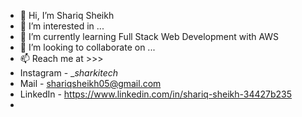 - 👋 Hi, I’m Shariq Sheikh
- 👀 I’m interested in ...
- 🌱 I’m currently learning Full Stack Web Development with AWS
- 💞️ I’m looking to collaborate on ...
- 📫 Reach me at >>>
- Instagram - __sharkitech_
- Mail - shariqsheikh05@gmail.com
- LinkedIn - https://www.linkedin.com/in/shariq-sheikh-34427b235
- 

<!---
shariqsheikh05/shariqsheikh05 is a ✨ special ✨ repository because its `README.md` (this file) appears on your GitHub profile.
You can click the Preview link to take a look at your changes.
--->
